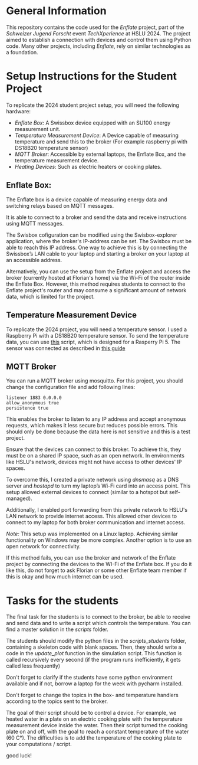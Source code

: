 # General Information
This repository contains the code used for the _Enflate_ project, part of the _Schweizer Jugend Forscht_ event *TechXperience* at HSLU 2024.
The project aimed to establish a connection with devices and control them using Python code.
Many other projects, including _Enflate_, rely on similar technologies as a foundation.


# Setup Instructions for the Student Project
To replicate the 2024 student project setup, you will need the following hardware:

- *Enflate Box*: A Swissbox device equipped with an SU100 energy measurement unit.
- *Temperature Measurement Device*: A Device capable of measuring temperature and send this to the broker (For example raspberry pi with DS18B20 temperature sensor)
- *MQTT Broker*: Accessible by external laptops, the Enflate Box, and the temperature measurement device.
- *Heating Devices*: Such as electric heaters or cooking plates.

## Enflate Box:
The Enflate box is a device capable of measuring energy data and switching relays based on MQTT messages.

It is able to connect to a broker and send the data and receive instructions using MQTT messages.

The Swisbox cofiguration can be modified using the Swisbox-explorer application, where the broker's IP-address can be set.
The Swisbox must be able to reach this IP address.
One way to achieve this is by connecting the Swissbox’s LAN cable to your laptop and starting a broker on your laptop at an accessible address.


Alternatively, you can use the setup from the Enflate project and access the broker (currently hosted at Florian's home) via the Wi-Fi of the router inside the Enflate Box.
However, this method requires students to connect to the Enflate project's router and may consume a significant amount of network data, which is limited for the project.

## Temperature Measurement Device
To replicate the 2024 project, you will need a temperature sensor.
I used a Raspberry Pi with a DS18B20 temperature sensor. To send the temperature data, you can use [this](scripts/temperature_measurements.py) script, which is designed for a Rasperry Pi 5.
The sensor was connected as described in [this guide](https://cbrell.de/blog/raspilab-wetterstation-dritte-mission-temperatur-messen-mit-dem-bs18b20/)

## MQTT Broker
You can run a MQTT broker using mosquitto.
For this project, you should change the configuration file and add following lines:
```
listener 1883 0.0.0.0
allow_anonymous true
persistence true
```
This enables the broker to listen to any IP address and accept anonymous requests, which makes it less secure but reduces possible errors.
This should only be done because the data here is not sensitive and this is a test project.


Ensure that the devices can connect to this broker. To achieve this, they must be on a shared IP space, such as an open network.
In environments like HSLU's network, devices might not have access to other devices' IP spaces.


To overcome this, I created a private network using *dnsmasq* as a DNS server and *hostapd* to turn my laptop’s Wi-Fi card into an access point. This setup allowed external devices to connect (similar to a hotspot but self-managed).


Additionally, I enabled port forwarding from this private network to HSLU's LAN network to provide internet access.
This allowed other devices to connect to my laptop for both broker communication and internet access.

*Note:* This setup was implemented on a Linux laptop. Achieving similar functionality on Windows may be more complex.
Another option is to use an open network for connectivity.

If this method fails, you can use the broker and network of the Enflate project by connecting the devices to the WI-Fi of the Enflate box.
If you do it like this, do not forget to ask Florian or some other Enflate team member if this is okay and how much internet can be used.


# Tasks for the students
The final task for the students is to connect to the broker, be able to receive and send data and to write a script which controls the temperature.
You can find a master solution in the _scripts_ folder.

The students should modify the python files in the _scripts_students_ folder, containing a skeleton code with blank spaces.
Then, they should write a code in the _update_plot_ function in the simulation script. This function is called recursively every second (if the program runs inefficiently, it gets called less frequently)

Don't forget to clarify if the students have some python environment available and if not, borrow a laptop for the week with pycharm installed.

Don't forget to change the topics in the box- and temperature handlers according to the topics sent to the broker.

The goal of their script should be to control a device. For example, we heated water in a plate on an electric cooking plate with the temperature measurement device inside the water.
Then their script turned the cooking plate on and off, with the goal to reach a constant temperature of the water (60 C°). The difficulties is to add the temperature of the cooking plate to your computations / script.

good luck!
